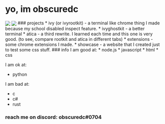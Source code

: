 # yo, im obscuredc
<img align="center" src="https://github-readme-stats.vercel.app/api/top-langs/?username=obscuredc&theme=dark" />
<img align="center" src="https://github-readme-stats.vercel.app/api//?username=obscuredc&theme=dark" />
### projects
* ivy (or ivyrootkit) - a terminal like chrome thing I made because my school disabled inspect feature.
* ivyghostkit - a better terminal
* atica - a third rewrite. I learned each time and this one is very good. (to see, compare rootkit and atica in different tabs)
* extensions - some chrome extensions I made.
* showcase - a website that I created just to test some css stuff.
### info
I am good at:
* node.js
* javascript
* html
* css

I am ok at:
* python

I am bad at:
* c
* c#
* rust
### reach me on discord: **obscuredc**#0704
